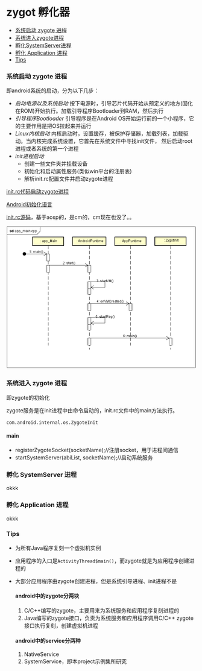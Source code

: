 # zygot 孵化器

* [系统启动 zygote 进程](#系统启动-zygote-进程)
* [系统进入zygote进程](#系统进入-zygote-进程)
* [孵化SystemServer进程](#孵化-systemserver-进程)
* [孵化 Application 进程](#孵化-application-进程)
* [Tips](#-tips-)

### 系统启动 zygote 进程
即android系统的启动，分为以下几步：
- _启动电源以及系统启动_
  按下电源时，引导芯片代码开始从预定义的地方(固化在ROM)开始执行。加载引导程序Bootloader到RAM，然后执行
- _引导程序Bootloader_
  引导程序是在Android OS开始运行前的一个小程序，它的主要作用是把OS拉起来并运行
- _Linux内核启动_
  内核启动时，设置缓存，被保护存储器，加载列表，加载驱动。当内核完成系统设置，它首先在系统文件中寻找init文件，
  然后启动root进程或者系统的第一个进程
- _init进程启动_
    - 创建一些文件夹并挂载设备
    - 初始化和启动属性服务(类似win平台的注册表)
    - 解析init.rc配置文件并启动zygote进程
    
[init.rc代码启动zygote进程](http://blog.csdn.net/fu_kevin0606/article/details/53469076)

[Android初始化语言](http://blog.csdn.net/hongbochen1223/article/details/56331690)

[init.rc源码](https://github.com/StephenRJ/cm12_system_core_rootdir)，基于aosp的，是cm的，cm现在也没了。。

![p](./img/app_main.png)

### 系统进入 zygote 进程
即zygote的初始化

zygote服务是在init进程中由命令启动的，init.rc文件中的main方法执行。
```
com.android.internal.os.ZygoteInit
```
  #### main 
  - registerZygoteSocket(socketName);//注册socket，用于进程间通信
  - startSystemServer(abiList, socketName);//启动系统服务


### 孵化 SystemServer 进程
okkk

### 孵化 Application 进程
okkk

### Tips   
- 为所有Java程序复刻一个虚拟机实例
- 应用程序的入口是`ActivityThread$main()`，而zygote就是为应用程序创建进程的
- 大部分应用程序由zygote创建进程，但是系统引导进程、init进程不是
  #### android中的zygote分两块
  1. C/C++编写的zygote，主要用来为系统服务和应用程序复刻进程的
  2. Java编写的zygote接口，负责为系统服务和应用程序调用C/C++ zygote接口执行复刻，创建虚拟机进程
  
  #### android中的service分两种
  1. NativeService
  2. SystemService，即本project示例集所研究